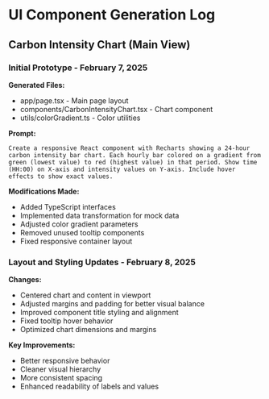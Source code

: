 # UI Component Generation Log

## Carbon Intensity Chart (Main View)

### Initial Prototype - February 7, 2025

**Generated Files:**
- app/page.tsx - Main page layout
- components/CarbonIntensityChart.tsx - Chart component
- utils/colorGradient.ts - Color utilities

**Prompt:**
```
Create a responsive React component with Recharts showing a 24-hour carbon intensity bar chart. Each hourly bar colored on a gradient from green (lowest value) to red (highest value) in that period. Show time (HH:00) on X-axis and intensity values on Y-axis. Include hover effects to show exact values.
```

**Modifications Made:**
- Added TypeScript interfaces
- Implemented data transformation for mock data
- Adjusted color gradient parameters
- Removed unused tooltip components
- Fixed responsive container layout

### Layout and Styling Updates - February 8, 2025

**Changes:**
- Centered chart and content in viewport
- Adjusted margins and padding for better visual balance
- Improved component title styling and alignment
- Fixed tooltip hover behavior
- Optimized chart dimensions and margins

**Key Improvements:**
- Better responsive behavior
- Cleaner visual hierarchy
- More consistent spacing
- Enhanced readability of labels and values


